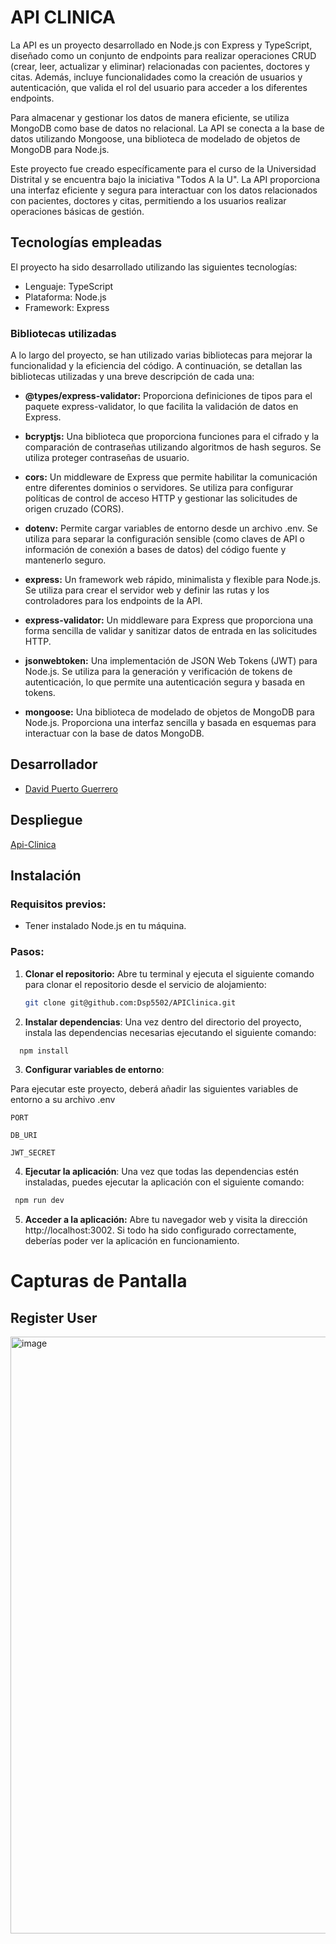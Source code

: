 # API CLINICA

La API es un proyecto desarrollado en Node.js con Express y TypeScript, diseñado como un conjunto de endpoints para realizar operaciones CRUD (crear, leer, actualizar y eliminar) relacionadas con pacientes, doctores y citas. Además, incluye funcionalidades como la creación de usuarios y autenticación, que valida el rol del usuario para acceder a los diferentes endpoints.

Para almacenar y gestionar los datos de manera eficiente, se utiliza MongoDB como base de datos no relacional. La API se conecta a la base de datos utilizando Mongoose, una biblioteca de modelado de objetos de MongoDB para Node.js.

Este proyecto fue creado específicamente para el curso de la Universidad Distrital y se encuentra bajo la iniciativa "Todos A la U". La API proporciona una interfaz eficiente y segura para interactuar con los datos relacionados con pacientes, doctores y citas, permitiendo a los usuarios realizar operaciones básicas de gestión.

## Tecnologías empleadas

El proyecto ha sido desarrollado utilizando las siguientes tecnologías:

- Lenguaje: TypeScript
- Plataforma: Node.js
- Framework: Express

### Bibliotecas utilizadas

A lo largo del proyecto, se han utilizado varias bibliotecas para mejorar la funcionalidad y la eficiencia del código. A continuación, se detallan las bibliotecas utilizadas y una breve descripción de cada una:

- **@types/express-validator:** Proporciona definiciones de tipos para el paquete express-validator, lo que facilita la validación de datos en Express.

- **bcryptjs:** Una biblioteca que proporciona funciones para el cifrado y la comparación de contraseñas utilizando algoritmos de hash seguros. Se utiliza proteger contraseñas de usuario.

- **cors:** Un middleware de Express que permite habilitar la comunicación entre diferentes dominios o servidores. Se utiliza para configurar políticas de control de acceso HTTP y gestionar las solicitudes de origen cruzado (CORS).

- **dotenv:** Permite cargar variables de entorno desde un archivo .env. Se utiliza para separar la configuración sensible (como claves de API o información de conexión a bases de datos) del código fuente y mantenerlo seguro.

- **express:** Un framework web rápido, minimalista y flexible para Node.js. Se utiliza para crear el servidor web y definir las rutas y los controladores para los endpoints de la API.

- **express-validator:** Un middleware para Express que proporciona una forma sencilla de validar y sanitizar datos de entrada en las solicitudes HTTP.

- **jsonwebtoken:** Una implementación de JSON Web Tokens (JWT) para Node.js. Se utiliza para la generación y verificación de tokens de autenticación, lo que permite una autenticación segura y basada en tokens.

- **mongoose:** Una biblioteca de modelado de objetos de MongoDB para Node.js. Proporciona una interfaz sencilla y basada en esquemas para interactuar con la base de datos MongoDB.

## Desarrollador

- [David Puerto Guerrero](https://github.com/Dsp5502)

## Despliegue

[Api-Clinica](https://api-clinica-obru.onrender.com)

## Instalación

### Requisitos previos:

- Tener instalado Node.js en tu máquina.

### Pasos:

1. **Clonar el repositorio:** Abre tu terminal y ejecuta el siguiente comando para clonar el repositorio desde el servicio de alojamiento:

   ```bash
   git clone git@github.com:Dsp5502/APIClinica.git
   ```

2. **Instalar dependencias**: Una vez dentro del directorio del proyecto, instala las dependencias necesarias ejecutando el siguiente comando:

```bash
  npm install
```

3. **Configurar variables de entorno**:

Para ejecutar este proyecto, deberá añadir las siguientes variables de entorno a su archivo .env

`PORT`

`DB_URI`

`JWT_SECRET`

4. **Ejecutar la aplicación**: Una vez que todas las dependencias estén instaladas, puedes ejecutar la aplicación con el siguiente comando:

```bash
 npm run dev
```

5. **Acceder a la aplicación:** Abre tu navegador web y visita la dirección http://localhost:3002. Si todo ha sido configurado correctamente, deberías poder ver la aplicación en funcionamiento.


# Capturas de Pantalla

## Register User

<img width="955" alt="image" src="https://github.com/Dsp5502/APIClinica/assets/90290626/b0597297-e917-47be-95aa-852f13462149">



